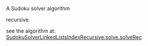A Sudoku solver algorithm

recursive.

see the algorithm at: [SudokuSolverLinkedListsIndexRecursive.solve.solveRec](https://github.com/gtukmachev/sudoku-solver/blob/082b5562fb15aea1807885b16854e35e0df19e7a/src/main/kotlin/tga/test/sudoku/linked_list_index_recursive/SudokuSolverLinkedListsIndexRecursive.kt#L19)

